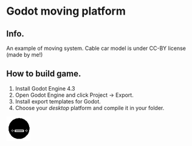 # Godot moving platform
## Info.
An example of moving system.
Cable car model is under CC-BY license (made by me!)

## How to build game.

1. Install Godot Engine 4.3
2. Open Godot Engine and click Project -> Export.
3. Install export templates for Godot.
4. Choose your *desktop* platform and compile it in your folder. 

![image](./src/icon.png "title")
